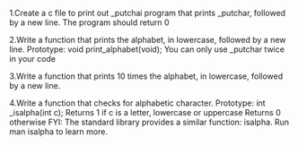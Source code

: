 1.Create a c file to print out _putchai program that prints _putchar, followed by a new line. The program should return 0

2.Write a function that prints the alphabet, in lowercase, followed by a new line. Prototype: void print_alphabet(void); You can only use _putchar twice in your code

3.Write a function that prints 10 times the alphabet, in lowercase, followed by a new line.

4.Write a function that checks for alphabetic character. Prototype: int _isalpha(int c); Returns 1 if c is a letter, lowercase or uppercase Returns 0 otherwise FYI: The standard library provides a similar function: isalpha. Run man isalpha to learn more.
